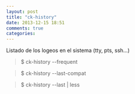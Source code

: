 ```yaml
---
layout: post
title: "ck-history"
date: 2013-12-15 18:51
comments: true
categories: 
---
```

Listado de los logeos en el sistema (tty, pts, ssh...) 

>$ ck-history --frequent 

>$ ck-history --last-compat 

>$ ck-history --last | less

